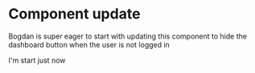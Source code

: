 # Component update

Bogdan is super eager to start with updating this component to hide the dashboard button when the user is not logged in

I'm start just now